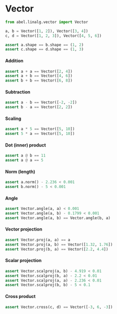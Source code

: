 # Vector

```python
from abel.linalg.vector import Vector

a, b = Vector([1, 2]), Vector([3, 4])
c, d = Vector([1, 2, 3]), Vector([4, 5, 6])

assert a.shape == b.shape == (1, 2)
assert c.shape == d.shape == (1, 3)
```

#### Addition

```python
assert a + a == Vector([2, 4])
assert a + b == Vector([4, 6])
assert b + b == Vector([6, 8])
```

#### Subtraction

```python
assert a - b == Vector([-2, -2])
assert b - a == Vector([2, 2])
```

#### Scaling

```python
assert a * 5 == Vector([5, 10])
assert 5 * a == Vector([5, 10])
```

#### Dot (inner) product

```python
assert a @ b == 11
assert a @ a == 5
```

#### Norm (length)

```python
assert a.norm() - 2.236 < 0.001
assert b.norm() - 5 < 0.001
```

#### Angle

```python
assert Vector.angle(a, a) < 0.001
assert Vector.angle(a, b) - 0.1799 < 0.001
assert Vector.angle(a, b) == Vector.angle(b, a)
```

#### Vector projection

```python
assert Vector.proj(a, a) == a
assert Vector.proj(a, b) == Vector([1.32, 1.76])
assert Vector.proj(b, a) == Vector([2.2, 4.4])
```

#### Scalar projection

```python
assert Vector.scalproj(a, b) - 4.919 < 0.01
assert Vector.scalproj(b, a) - 2.2 < 0.01
assert Vector.scalproj(a, a) - 2.236 < 0.01
assert Vector.scalproj(b, b) - 5 < 0.1
```

#### Cross product

```python
assert Vector.cross(c, d) == Vector([-3, 6, -3])
```